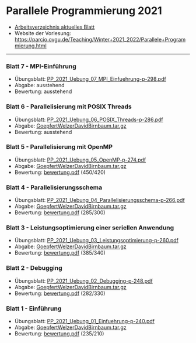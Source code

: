 # Parallele Programmierung 2021
- [Arbeitsverzeichnis aktuelles Blatt](https://github.com/birne420/parcio-2021g4/tree/main/blatt_7)
- Website der Vorlesung: https://parcio.ovgu.de/Teaching/Winter+2021_2022/Parallele+Programmierung.html
---
### Blatt 7 - MPI-Einführung
- Übungsblatt: [PP_2021_Uebung_07_MPI_Einfuehrung-p-298.pdf](https://parcio.ovgu.de/parcio_media/Teaching/Winter+2021_2022/Parallele+Programmierung/PP_2021_Uebung_07_MPI_Einfuehrung-p-298.pdf)
- Abgabe: ausstehend
- Bewertung: ausstehend
### Blatt 6 - Parallelisierung mit POSIX Threads
- Übungsblatt: [PP_2021_Uebung_06_POSIX_Threads-p-286.pdf](https://parcio.ovgu.de/parcio_media/Teaching/Winter+2021_2022/Parallele+Programmierung/PP_2021_Uebung_06_POSIX_Threads-p-286.pdf)
- Abgabe: [GoepfertWelzerDavidBirnbaum.tar.gz](https://github.com/birne420/parcio-2021g4/blob/main/blatt_6/_abgabe/GoepfertWelzerDavidBirnbaum.tar.gz?raw=true)
- Bewertung: ausstehend
### Blatt 5 - Parallelisierung mit OpenMP
- Übungsblatt: [PP_2021_Uebung_05_OpenMP-p-274.pdf](https://parcio.ovgu.de/parcio_media/Teaching/Winter+2021_2022/Parallele+Programmierung/PP_2021_Uebung_05_OpenMP-p-274.pdf)
- Abgabe: [GoepfertWelzerDavidBirnbaum.tar.gz](https://github.com/birne420/parcio-2021g4/blob/main/blatt_5/_abgabe/GoepfertWelzerDavidBirnbaum.tar.gz?raw=true)
- Bewertung: [bewertung.pdf](https://github.com/birne420/parcio-2021g4/blob/main/blatt_5/_abgabe/bewertung.pdf?raw=true) (450/420)
### Blatt 4 - Parallelisierungsschema
- Übungsblatt: [PP_2021_Uebung_04_Parallelisierungsschema-p-266.pdf](https://parcio.ovgu.de/parcio_media/Teaching/Winter+2021_2022/Parallele+Programmierung/PP_2021_Uebung_04_Parallelisierungsschema-p-266.pdf)
- Abgabe: [GoepfertWelzerDavidBirnbaum.tar.gz](https://github.com/birne420/parcio-2021g4/blob/main/blatt_4/_abgabe/GoepfertWelzerDavidBirnbaum.tar.gz?raw=true)
- Bewertung: [bewertung.pdf](https://github.com/birne420/parcio-2021g4/blob/main/blatt_4/_abgabe/bewertung.pdf?raw=true) (285/300)
### Blatt 3 - Leistungsoptimierung einer seriellen Anwendung
- Übungsblatt: [PP_2021_Uebung_03_Leistungsoptimierung-p-260.pdf](https://parcio.ovgu.de/parcio_media/Teaching/Winter+2021_2022/Parallele+Programmierung/PP_2021_Uebung_03_Leistungsoptimierung-p-260.pdf)
- Abgabe: [GoepfertWelzerDavidBirnbaum.tar.gz](https://github.com/birne420/parcio-2021g4/blob/main/blatt_3/_abgabe/GoepfertWelzerDavidBirnbaum.tar.gz?raw=true)
- Bewertung: [bewertung.pdf](https://github.com/birne420/parcio-2021g4/blob/main/blatt_3/_abgabe/bewertung.pdf?raw=true) (385/340)
### Blatt 2 - Debugging
- Übungsblatt: [PP_2021_Uebung_02_Debugging-p-248.pdf](https://parcio.ovgu.de/parcio_media/Teaching/Winter+2021_2022/Parallele+Programmierung/PP_2021_Uebung_02_Debugging-p-248.pdf)
- Abgabe: [GoepfertWelzerDavidBirnbaum.tar.gz](https://github.com/birne420/parcio-2021g4/blob/main/blatt_2/_abgabe/GoepfertWelzerDavidBirnbaum.tar.gz?raw=true)
- Bewertung: [bewertung.pdf](https://github.com/birne420/parcio-2021g4/blob/main/blatt_2/_abgabe/bewertung.pdf?raw=true) (282/330)
### Blatt 1 - Einführung
- Übungsblatt: [PP_2021_Uebung_01_Einfuehrung-p-240.pdf](https://parcio.ovgu.de/parcio_media/Teaching/Winter+2021_2022/Parallele+Programmierung/PP_2021_Uebung_01_Einfuehrung-p-240.pdf)
- Abgabe: [GoepfertWelzerDavidBirnbaum.tar.gz](https://github.com/birne420/parcio-2021g4/blob/main/blatt_1/_abgabe/GoepfertWelzerDavidBirnbaum.tar.gz?raw=true)
- Bewertung: [bewertung.pdf](https://github.com/birne420/parcio-2021g4/blob/main/blatt_1/_abgabe/bewertung.pdf?raw=true) (235/210)
